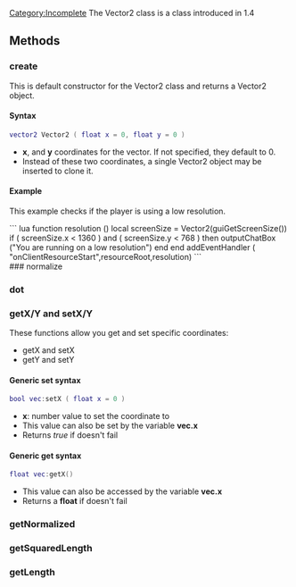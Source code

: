 [Category:Incomplete](/Category:Incomplete.md "wikilink") The Vector2 class is a class introduced in 1.4

Methods
-------

### create

This is default constructor for the Vector2 class and returns a Vector2 object.

#### Syntax

``` lua
vector2 Vector2 ( float x = 0, float y = 0 )
```

-   **x**, and **y** coordinates for the vector. If not specified, they default to 0.
-   Instead of these two coordinates, a single Vector2 object may be inserted to clone it.

#### Example

This example checks if the player is using a low resolution.

<section name="Client" class="client" show="true">
``` lua
function resolution ()
   local screenSize = Vector2(guiGetScreenSize())
   if ( screenSize.x <  1360 ) and ( screenSize.y < 768 ) then 
     outputChatBox ("You are running on a low resolution")
   end
end
addEventHandler ( "onClientResourceStart",resourceRoot,resolution)
```

</section>
### normalize

### dot

### getX/Y and setX/Y

These functions allow you get and set specific coordinates:

-   getX and setX
-   getY and setY

#### Generic set syntax

``` lua
bool vec:setX ( float x = 0 )
```

-   **x**: number value to set the coordinate to
-   This value can also be set by the variable **vec.x**
-   Returns *true* if doesn't fail

#### Generic get syntax

``` lua
float vec:getX()
```

-   This value can also be accessed by the variable **vec.x**
-   Returns a **float** if doesn't fail

### getNormalized

### getSquaredLength

### getLength
